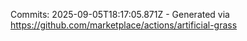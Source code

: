 Commits: 2025-09-05T18:17:05.871Z - Generated via https://github.com/marketplace/actions/artificial-grass
<br>
